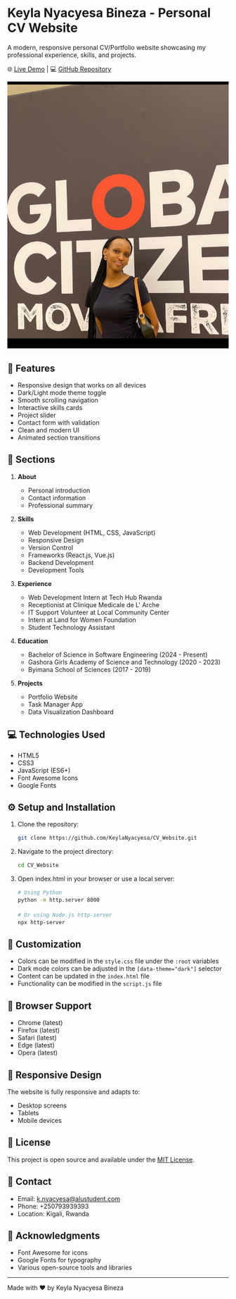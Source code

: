 # Keyla Nyacyesa Bineza - Personal CV Website

A modern, responsive personal CV/Portfolio website showcasing my professional experience, skills, and projects.

🌐 [Live Demo](https://keylanyacyesa.github.io/CV_Website/) | 💻 [GitHub Repository](https://github.com/KeylaNyacyesa/CV_Website)

![Portfolio Preview](keyla.jpg)

## 🌟 Features

- Responsive design that works on all devices
- Dark/Light mode theme toggle
- Smooth scrolling navigation
- Interactive skills cards
- Project slider
- Contact form with validation
- Clean and modern UI
- Animated section transitions

## 🚀 Sections

1. **About**
   - Personal introduction
   - Contact information
   - Professional summary

2. **Skills**
   - Web Development (HTML, CSS, JavaScript)
   - Responsive Design
   - Version Control
   - Frameworks (React.js, Vue.js)
   - Backend Development
   - Development Tools

3. **Experience**
   - Web Development Intern at Tech Hub Rwanda
   - Receptionist at Clinique Medicale de L' Arche
   - IT Support Volunteer at Local Community Center
   - Intern at Land for Women Foundation
   - Student Technology Assistant

4. **Education**
   - Bachelor of Science in Software Engineering (2024 - Present)
   - Gashora Girls Academy of Science and Technology (2020 - 2023)
   - Byimana School of Sciences (2017 - 2019)

5. **Projects**
   - Portfolio Website
   - Task Manager App
   - Data Visualization Dashboard

## 💻 Technologies Used

- HTML5
- CSS3
- JavaScript (ES6+)
- Font Awesome Icons
- Google Fonts

## ⚙️ Setup and Installation

1. Clone the repository:
   ```bash
   git clone https://github.com/KeylaNyacyesa/CV_Website.git
   ```

2. Navigate to the project directory:
   ```bash
   cd CV_Website
   ```

3. Open index.html in your browser or use a local server:
   ```bash
   # Using Python
   python -m http.server 8000
   
   # Or using Node.js http-server
   npx http-server
   ```

## 🎨 Customization

- Colors can be modified in the `style.css` file under the `:root` variables
- Dark mode colors can be adjusted in the `[data-theme="dark"]` selector
- Content can be updated in the `index.html` file
- Functionality can be modified in the `script.js` file

## 🔧 Browser Support

- Chrome (latest)
- Firefox (latest)
- Safari (latest)
- Edge (latest)
- Opera (latest)

## 📱 Responsive Design

The website is fully responsive and adapts to:
- Desktop screens
- Tablets
- Mobile devices

## 📝 License

This project is open source and available under the [MIT License](LICENSE).

## 👤 Contact

- Email: k.nyacyesa@alustudent.com
- Phone: +250793939393
- Location: Kigali, Rwanda

## 🙏 Acknowledgments

- Font Awesome for icons
- Google Fonts for typography
- Various open-source tools and libraries

---

Made with ❤️ by Keyla Nyacyesa Bineza

